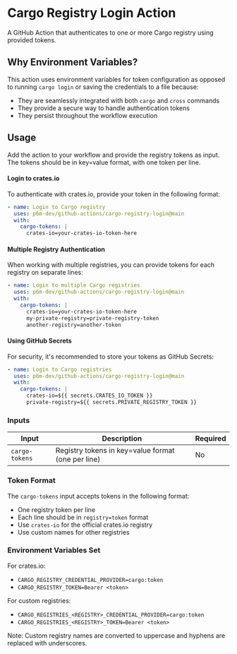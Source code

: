 # Cargo Registry Login Action

A GitHub Action that authenticates to one or more Cargo registry using provided tokens. 

## Why Environment Variables?

This action uses environment variables for token configuration as opposed to running `cargo login` or saving the credentials to a file because:
- They are seamlessly integrated with both `cargo` and `cross` commands
- They provide a secure way to handle authentication tokens
- They persist throughout the workflow execution

## Usage

Add the action to your workflow and provide the registry tokens as input. The tokens should be in key=value format, with one token per line.

#### Login to crates.io

To authenticate with crates.io, provide your token in the following format:

```yaml
- name: Login to Cargo registry
  uses: p6m-dev/github-actions/cargo-registry-login@main
  with:
    cargo-tokens: |
      crates-io=your-crates-io-token-here
```

#### Multiple Registry Authentication

When working with multiple registries, you can provide tokens for each registry on separate lines:

```yaml
- name: Login to multiple Cargo registries
  uses: p6m-dev/github-actions/cargo-registry-login@main
  with:
    cargo-tokens: |
      crates-io=your-crates-io-token-here
      my-private-registry=private-registry-token
      another-registry=another-token
```

#### Using GitHub Secrets

For security, it's recommended to store your tokens as GitHub Secrets:

```yaml
- name: Login to Cargo registries
  uses: p6m-dev/github-actions/cargo-registry-login@main
  with:
    cargo-tokens: |
      crates-io=${{ secrets.CRATES_IO_TOKEN }}
      private-registry=${{ secrets.PRIVATE_REGISTRY_TOKEN }}
```


### Inputs

| Input | Description | Required |
|-------|-------------|----------|
| `cargo-tokens` | Registry tokens in key=value format (one per line) | No |

### Token Format

The `cargo-tokens` input accepts tokens in the following format:
- One registry token per line
- Each line should be in `registry=token` format
- Use `crates-io` for the official crates.io registry
- Use custom names for other registries

### Environment Variables Set

For crates.io:
- `CARGO_REGISTRY_CREDENTIAL_PROVIDER=cargo:token`
- `CARGO_REGISTRY_TOKEN=Bearer <token>`

For custom registries:
- `CARGO_REGISTRIES_<REGISTRY>_CREDENTIAL_PROVIDER=cargo:token`
- `CARGO_REGISTRIES_<REGISTRY>_TOKEN=Bearer <token>`

Note: Custom registry names are converted to uppercase and hyphens are replaced with underscores.
